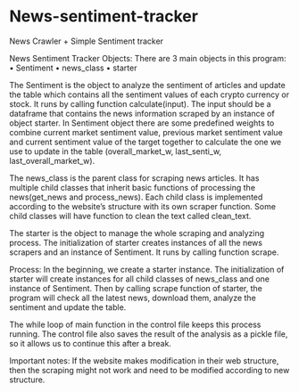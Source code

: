 # News-sentiment-tracker
News Crawler + Simple Sentiment tracker

News Sentiment Tracker
Objects:
There are 3 main objects in this program:
•	Sentiment
•	news_class
•	starter

The Sentiment is the object to analyze the sentiment of articles and update the table which contains all the sentiment values of each crypto currency or stock. It runs by calling function calculate(input). The input should be a dataframe that contains the news information scraped by an instance of object starter. In Sentiment object there are some predefined weights to combine current market sentiment value, previous market sentiment value and current sentiment value of the target together to calculate the one we use to update in the table (overall_market_w, last_senti_w, last_overall_market_w).


The news_class is the parent class for scraping news articles. It has multiple child classes that inherit basic functions of processing the news(get_news and process_news). Each child class is implemented according to the website’s structure with its own scraper function. Some child classes will have function to clean the text called clean_text.

The starter is the object to manage the whole scraping and analyzing process. The initialization of starter creates instances of all the news scrapers and an instance of Sentiment. It runs by calling function scrape.

Process:
In the beginning, we create a starter instance. The initialization of starter will create instances for all child classes of news_class and one instance of Sentiment. Then by calling scrape function of starter, the program will check all the latest news, download them, analyze the sentiment and update the table. 

The while loop of main function in the control file keeps this process running. The control file also saves the result of the analysis as a pickle file, so it allows us to continue this after a break.

Important notes:
If the website makes modification in their web structure, then the scraping might not work and need to be modified according to new structure.


